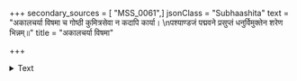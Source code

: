 +++
secondary_sources = [ "MSS_0061",]
jsonClass = "Subhaashita"
text = "अकालचर्या विषमा च गोष्ठी कुमित्रसेवा न कदापि कार्या।  \nपश्याण्डजं पद्मवने प्रसुप्तं धनुर्विमुक्तेन शरेण भिन्नम्॥"
title = "अकालचर्या विषमा"

+++

<details><summary>Text</summary>

अकालचर्या विषमा च गोष्ठी कुमित्रसेवा न कदापि कार्या।  
पश्याण्डजं पद्मवने प्रसुप्तं धनुर्विमुक्तेन शरेण भिन्नम्॥
</details>
